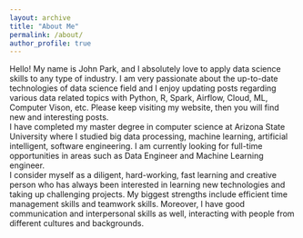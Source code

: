 ```yaml
---
layout: archive
title: "About Me"
permalink: /about/
author_profile: true
---
```


Hello! My name is John Park, and I absolutely love to apply data science skills to any type of industry. I am very passionate about the up-to-date technologies of data science field and I enjoy updating posts regarding various data related topics with Python, R, Spark, Airflow, Cloud, ML, Computer Vison, etc. Please keep visiting my website, then you will find new and interesting posts.    
I have completed my master degree in computer science at Arizona State University where I studied big data processing, machine learning, artificial intelligent, software engineering. I am currently looking for full-time opportunities in areas such as Data Engineer and Machine Learning engineer.    
I consider myself as a diligent, hard-working, fast learning and creative person who has always been interested in learning new technologies and taking up challenging projects. My biggest strengths include efficient time management skills and teamwork skills. Moreover, I have good communication and interpersonal skills as well, interacting with people from different cultures and backgrounds.    

